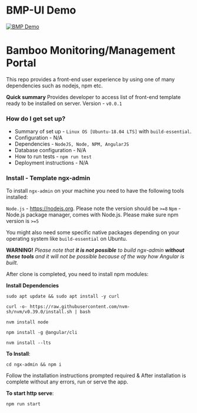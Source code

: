 # BMP-UI Demo
[![BMP Demo](https://img.youtube.com/vi/EHg6HqbTcQo/0.jpg)](https://youtu.be/EHg6HqbTcQo)

# Bamboo Monitoring/Management Portal

This repo provides a front-end user experience by using one of many dependencies such as nodejs, npm etc.

**Quick summary**
Provides developer to access list of front-end template ready to be installed on server.
Version - `v0.0.1`

### How do I get set up? ###

* Summary of set up - `Linux OS [Ubuntu-18.04 LTS]` with `build-essential`.
* Configuration - N/A
* Dependencies - `NodeJS, Node, NPM, AngularJS`
* Database configuration - N/A
* How to run tests - `npm run test`
* Deployment instructions - N/A

### Install - Template ngx-admin

To install `ngx-admin` on your machine you need to have the following tools installed:

`Node.js` - https://nodejs.org. Please note the version should be `>=8`
`Npm` - Node.js package manager, comes with Node.js. Please make sure npm version is `>=5`

You might also need some specific native packages depending on your operating system like `build-essential` on Ubuntu.

**WARNING!**
*Please note that **it is not possible** to build ngx-admin **without these tools** and it will not be possible because of the way how Angular is built.*

After clone is completed, you need to install npm modules:

**Install Dependencies**

  `sudo apt update && sudo apt install -y curl`

  `curl -o- https://raw.githubusercontent.com/nvm-sh/nvm/v0.39.0/install.sh | bash`
  
  `nvm install node`

  `npm install -g @angular/cli`

  `nvm install --lts`

**To Install**:

  `cd ngx-admin && npm i`

Follow the installation instructions prompted required & After installation is complete without any errors, run or serve the app.

**To start http serve**:

  `npm run start`

